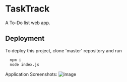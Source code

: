 # TaskTrack
A To-Do list web app.

## Deployment

To deploy this project, clone 'master' repository and run

```bash
  npm i
  node index.js
```

Application Screenshots:
![image](https://github.com/pranav797/TaskTrack/assets/68436376/75a6437b-23fe-439a-87b8-ad3e9f1cce90)
